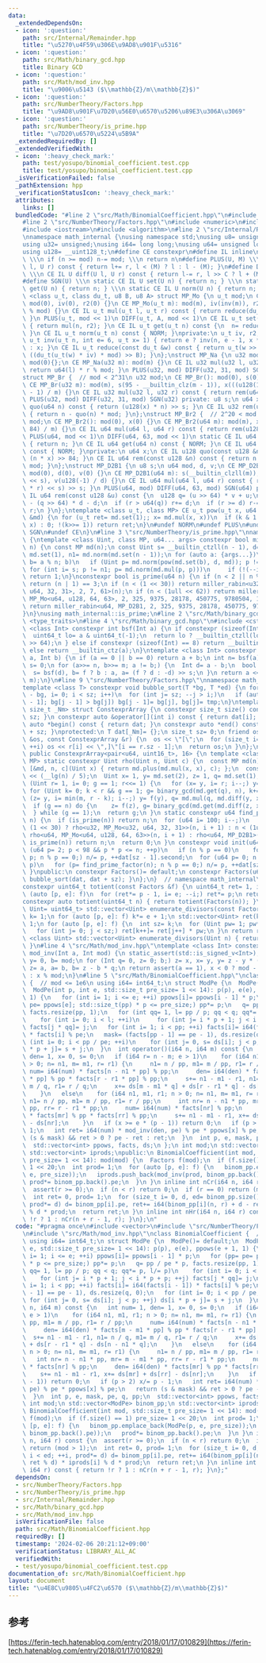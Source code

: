 ```yaml
---
data:
  _extendedDependsOn:
  - icon: ':question:'
    path: src/Internal/Remainder.hpp
    title: "\u5270\u4F59\u306E\u9AD8\u901F\u5316"
  - icon: ':question:'
    path: src/Math/binary_gcd.hpp
    title: Binary GCD
  - icon: ':question:'
    path: src/Math/mod_inv.hpp
    title: "\u9006\u5143 ($\\mathbb{Z}/m\\mathbb{Z}$)"
  - icon: ':question:'
    path: src/NumberTheory/Factors.hpp
    title: "\u9AD8\u901F\u7D20\u56E0\u6570\u5206\u89E3\u306A\u3069"
  - icon: ':question:'
    path: src/NumberTheory/is_prime.hpp
    title: "\u7D20\u6570\u5224\u5B9A"
  _extendedRequiredBy: []
  _extendedVerifiedWith:
  - icon: ':heavy_check_mark:'
    path: test/yosupo/binomial_coefficient.test.cpp
    title: test/yosupo/binomial_coefficient.test.cpp
  _isVerificationFailed: false
  _pathExtension: hpp
  _verificationStatusIcon: ':heavy_check_mark:'
  attributes:
    links: []
  bundledCode: "#line 2 \"src/Math/BinomialCoefficient.hpp\"\n#include <vector>\n\
    #line 2 \"src/NumberTheory/Factors.hpp\"\n#include <numeric>\n#include <cassert>\n\
    #include <iostream>\n#include <algorithm>\n#line 2 \"src/Internal/Remainder.hpp\"\
    \nnamespace math_internal {\nusing namespace std;\nusing u8= unsigned char;\n\
    using u32= unsigned;\nusing i64= long long;\nusing u64= unsigned long long;\n\
    using u128= __uint128_t;\n#define CE constexpr\n#define IL inline\n#define NORM\
    \ \\\n if (n >= mod) n-= mod; \\\n return n\n#define PLUS(U, M) \\\n CE IL U plus(U\
    \ l, U r) const { return l+= r, l < (M) ? l : l - (M); }\n#define DIFF(U, C, M)\
    \ \\\n CE IL U diff(U l, U r) const { return l-= r, l >> C ? l + (M) : l; }\n\
    #define SGN(U) \\\n static CE IL U set(U n) { return n; } \\\n static CE IL U\
    \ get(U n) { return n; } \\\n static CE IL U norm(U n) { return n; }\ntemplate\
    \ <class u_t, class du_t, u8 B, u8 A> struct MP_Mo {\n u_t mod;\n CE MP_Mo():\
    \ mod(0), iv(0), r2(0) {}\n CE MP_Mo(u_t m): mod(m), iv(inv(m)), r2(-du_t(mod)\
    \ % mod) {}\n CE IL u_t mul(u_t l, u_t r) const { return reduce(du_t(l) * r);\
    \ }\n PLUS(u_t, mod << 1)\n DIFF(u_t, A, mod << 1)\n CE IL u_t set(u_t n) const\
    \ { return mul(n, r2); }\n CE IL u_t get(u_t n) const {\n  n= reduce(n);\n  NORM;\n\
    \ }\n CE IL u_t norm(u_t n) const { NORM; }\nprivate:\n u_t iv, r2;\n static CE\
    \ u_t inv(u_t n, int e= 6, u_t x= 1) { return e ? inv(n, e - 1, x * (2 - x * n))\
    \ : x; }\n CE IL u_t reduce(const du_t &w) const { return u_t(w >> B) + mod -\
    \ ((du_t(u_t(w) * iv) * mod) >> B); }\n};\nstruct MP_Na {\n u32 mod;\n CE MP_Na():\
    \ mod(0){};\n CE MP_Na(u32 m): mod(m) {}\n CE IL u32 mul(u32 l, u32 r) const {\
    \ return u64(l) * r % mod; }\n PLUS(u32, mod) DIFF(u32, 31, mod) SGN(u32)\n};\n\
    struct MP_Br {  // mod < 2^31\n u32 mod;\n CE MP_Br(): mod(0), s(0), x(0) {}\n\
    \ CE MP_Br(u32 m): mod(m), s(95 - __builtin_clz(m - 1)), x(((u128(1) << s) + m\
    \ - 1) / m) {}\n CE IL u32 mul(u32 l, u32 r) const { return rem(u64(l) * r); }\n\
    \ PLUS(u32, mod) DIFF(u32, 31, mod) SGN(u32) private: u8 s;\n u64 x;\n CE IL u64\
    \ quo(u64 n) const { return (u128(x) * n) >> s; }\n CE IL u32 rem(u64 n) const\
    \ { return n - quo(n) * mod; }\n};\nstruct MP_Br2 {  // 2^20 < mod <= 2^41\n u64\
    \ mod;\n CE MP_Br2(): mod(0), x(0) {}\n CE MP_Br2(u64 m): mod(m), x((u128(1) <<\
    \ 84) / m) {}\n CE IL u64 mul(u64 l, u64 r) const { return rem(u128(l) * r); }\n\
    \ PLUS(u64, mod << 1)\n DIFF(u64, 63, mod << 1)\n static CE IL u64 set(u64 n)\
    \ { return n; }\n CE IL u64 get(u64 n) const { NORM; }\n CE IL u64 norm(u64 n)\
    \ const { NORM; }\nprivate:\n u64 x;\n CE IL u128 quo(const u128 &n) const { return\
    \ (n * x) >> 84; }\n CE IL u64 rem(const u128 &n) const { return n - quo(n) *\
    \ mod; }\n};\nstruct MP_D2B1 {\n u8 s;\n u64 mod, d, v;\n CE MP_D2B1(): s(0),\
    \ mod(0), d(0), v(0) {}\n CE MP_D2B1(u64 m): s(__builtin_clzll(m)), mod(m), d(m\
    \ << s), v(u128(-1) / d) {}\n CE IL u64 mul(u64 l, u64 r) const { return rem((u128(l)\
    \ * r) << s) >> s; }\n PLUS(u64, mod) DIFF(u64, 63, mod) SGN(u64) private: CE\
    \ IL u64 rem(const u128 &u) const {\n  u128 q= (u >> 64) * v + u;\n  u64 r= u64(u)\
    \ - (q >> 64) * d - d;\n  if (r > u64(q)) r+= d;\n  if (r >= d) r-= d;\n  return\
    \ r;\n }\n};\ntemplate <class u_t, class MP> CE u_t pow(u_t x, u64 k, const MP\
    \ &md) {\n for (u_t ret= md.set(1);; x= md.mul(x, x))\n  if (k & 1 ? ret= md.mul(ret,\
    \ x) : 0; !(k>>= 1)) return ret;\n}\n#undef NORM\n#undef PLUS\n#undef DIFF\n#undef\
    \ SGN\n#undef CE\n}\n#line 3 \"src/NumberTheory/is_prime.hpp\"\nnamespace math_internal\
    \ {\ntemplate <class Uint, class MP, u64... args> constexpr bool miller_rabin(Uint\
    \ n) {\n const MP md(n);\n const Uint s= __builtin_ctzll(n - 1), d= n >> s, one=\
    \ md.set(1), n1= md.norm(md.set(n - 1));\n for (auto a: {args...})\n  if (Uint\
    \ b= a % n; b)\n   if (Uint p= md.norm(pow(md.set(b), d, md)); p != one)\n   \
    \ for (int i= s; p != n1; p= md.norm(md.mul(p, p)))\n     if (!(--i)) return 0;\n\
    \ return 1;\n}\nconstexpr bool is_prime(u64 n) {\n if (n < 2 || n % 6 % 4 != 1)\
    \ return (n | 1) == 3;\n if (n < (1 << 30)) return miller_rabin<u32, MP_Mo<u32,\
    \ u64, 32, 31>, 2, 7, 61>(n);\n if (n < (1ull << 62)) return miller_rabin<u64,\
    \ MP_Mo<u64, u128, 64, 63>, 2, 325, 9375, 28178, 450775, 9780504, 1795265022>(n);\n\
    \ return miller_rabin<u64, MP_D2B1, 2, 325, 9375, 28178, 450775, 9780504, 1795265022>(n);\n\
    }\n}\nusing math_internal::is_prime;\n#line 2 \"src/Math/binary_gcd.hpp\"\n#include\
    \ <type_traits>\n#line 4 \"src/Math/binary_gcd.hpp\"\n#include <cstdint>\ntemplate\
    \ <class Int> constexpr int bsf(Int a) {\n if constexpr (sizeof(Int) == 16) {\n\
    \  uint64_t lo= a & uint64_t(-1);\n  return lo ? __builtin_ctzll(lo) : 64 + __builtin_ctzll(a\
    \ >> 64);\n } else if constexpr (sizeof(Int) == 8) return __builtin_ctzll(a);\n\
    \ else return __builtin_ctz(a);\n}\ntemplate <class Int> constexpr Int binary_gcd(Int\
    \ a, Int b) {\n if (a == 0 || b == 0) return a + b;\n int n= bsf(a), m= bsf(b),\
    \ s= 0;\n for (a>>= n, b>>= m; a != b;) {\n  Int d= a - b;\n  bool f= a > b;\n\
    \  s= bsf(d), b= f ? b : a, a= (f ? d : -d) >> s;\n }\n return a << std::min(n,\
    \ m);\n}\n#line 9 \"src/NumberTheory/Factors.hpp\"\nnamespace math_internal {\n\
    template <class T> constexpr void bubble_sort(T *bg, T *ed) {\n for (int sz= ed\
    \ - bg, i= 0; i < sz; i++)\n  for (int j= sz; --j > i;)\n   if (auto tmp= bg[j\
    \ - 1]; bg[j - 1] > bg[j]) bg[j - 1]= bg[j], bg[j]= tmp;\n}\ntemplate <class T,\
    \ size_t _Nm> struct ConstexprArray {\n constexpr size_t size() const { return\
    \ sz; }\n constexpr auto &operator[](int i) const { return dat[i]; }\n constexpr\
    \ auto *begin() const { return dat; }\n constexpr auto *end() const { return dat\
    \ + sz; }\nprotected:\n T dat[_Nm]= {};\n size_t sz= 0;\n friend ostream &operator<<(ostream\
    \ &os, const ConstexprArray &r) {\n  os << \"[\";\n  for (size_t i= 0; i < r.sz;\
    \ ++i) os << r[i] << \",]\"[i == r.sz - 1];\n  return os;\n }\n};\nclass Factors:\
    \ public ConstexprArray<pair<u64, uint16_t>, 16> {\n template <class Uint, class\
    \ MP> static constexpr Uint rho(Uint n, Uint c) {\n  const MP md(n);\n  auto f=\
    \ [&md, n, c](Uint x) { return md.plus(md.mul(x, x), c); };\n  const Uint m= 1LL\
    \ << (__lg(n) / 5);\n  Uint x= 1, y= md.set(2), z= 1, q= md.set(1), g= 1;\n  for\
    \ (Uint r= 1, i= 0; g == 1; r<<= 1) {\n   for (x= y, i= r; i--;) y= f(y);\n  \
    \ for (Uint k= 0; k < r && g == 1; g= binary_gcd(md.get(q), n), k+= m)\n    for\
    \ (z= y, i= min(m, r - k); i--;) y= f(y), q= md.mul(q, md.diff(y, x));\n  }\n\
    \  if (g == n) do {\n    z= f(z), g= binary_gcd(md.get(md.diff(z, x)), n);\n \
    \  } while (g == 1);\n  return g;\n }\n static constexpr u64 find_prime_factor(u64\
    \ n) {\n  if (is_prime(n)) return n;\n  for (u64 i= 100; i--;)\n   if (n= n <\
    \ (1 << 30) ? rho<u32, MP_Mo<u32, u64, 32, 31>>(n, i + 1) : n < (1ull << 62) ?\
    \ rho<u64, MP_Mo<u64, u128, 64, 63>>(n, i + 1) : rho<u64, MP_D2B1>(n, i + 1);\
    \ is_prime(n)) return n;\n  return 0;\n }\n constexpr void init(u64 n) {\n  for\
    \ (u64 p= 2; p < 98 && p * p <= n; ++p)\n   if (n % p == 0)\n    for (dat[sz++].first=\
    \ p; n % p == 0;) n/= p, ++dat[sz - 1].second;\n  for (u64 p= 0; n > 1; dat[sz++].first=\
    \ p)\n   for (p= find_prime_factor(n); n % p == 0;) n/= p, ++dat[sz].second;\n\
    \ }\npublic:\n constexpr Factors()= default;\n constexpr Factors(u64 n) { init(n),\
    \ bubble_sort(dat, dat + sz); }\n};\n}  // namespace math_internal\nusing math_internal::Factors;\n\
    constexpr uint64_t totient(const Factors &f) {\n uint64_t ret= 1, i= 0;\n for\
    \ (auto [p, e]: f)\n  for (ret*= p - 1, i= e; --i;) ret*= p;\n return ret;\n}\n\
    constexpr auto totient(uint64_t n) { return totient(Factors(n)); }\ntemplate <class\
    \ Uint= uint64_t> std::vector<Uint> enumerate_divisors(const Factors &f) {\n int\
    \ k= 1;\n for (auto [p, e]: f) k*= e + 1;\n std::vector<Uint> ret(k, 1);\n k=\
    \ 1;\n for (auto [p, e]: f) {\n  int sz= k;\n  for (Uint pw= 1; pw*= p, e--;)\n\
    \   for (int j= 0; j < sz;) ret[k++]= ret[j++] * pw;\n }\n return ret;\n}\ntemplate\
    \ <class Uint> std::vector<Uint> enumerate_divisors(Uint n) { return enumerate_divisors<Uint>(Factors(n));\
    \ }\n#line 4 \"src/Math/mod_inv.hpp\"\ntemplate <class Int> constexpr inline Int\
    \ mod_inv(Int a, Int mod) {\n static_assert(std::is_signed_v<Int>);\n Int x= 1,\
    \ y= 0, b= mod;\n for (Int q= 0, z= 0; b;) z= x, x= y, y= z - y * (q= a / b),\
    \ z= a, a= b, b= z - b * q;\n return assert(a == 1), x < 0 ? mod - (-x) % mod\
    \ : x % mod;\n}\n#line 5 \"src/Math/BinomialCoefficient.hpp\"\nclass BinomialCoefficient\
    \ {  // mod <= 1e6\n using i64= int64_t;\n struct ModPe {\n  ModPe()= default;\n\
    \  ModPe(int p, int e, std::size_t pre_size= 1 << 14): p(p), e(e), ppows(e + 1,\
    \ 1) {\n   for (int i= 1; i <= e; ++i) ppows[i]= ppows[i - 1] * p;\n   for (pp=\
    \ pe= ppows[e]; std::size_t(pp) * p <= pre_size;) pp*= p;\n   q= pp / pe * p,\
    \ facts.resize(pp, 1);\n   for (int qq= 1, l= pp / p; qq < q; qq*= p, l/= p)\n\
    \    for (int i= 0; i < l; ++i)\n     for (int j= i * p + 1; j < i * p + p; ++j)\
    \ facts[j * qq]= j;\n   for (int i= 1; i < pp; ++i) facts[i]= i64(facts[i - 1])\
    \ * facts[i] % pe;\n   mask= (facts[pp - 1] == pe - 1), ds.resize(q, 0);\n   for\
    \ (int i= 0; i < pp / pe; ++i)\n    for (int j= 0, s= ds[i]; j < p; ++j) ds[i\
    \ * p + j]= s + j;\n  }\n  int operator()(i64 n, i64 m) const {\n   int num= 1,\
    \ den= 1, x= 0, s= 0;\n   if (i64 r= n - m; e > 1)\n    for (i64 n1, m1, r1; n\
    \ > 0; n= n1, m= m1, r= r1) {\n     n1= n / pp, m1= m / pp, r1= r / pp;\n    \
    \ num= i64(num) * facts[n - n1 * pp] % pp;\n     den= i64(den) * facts[m - m1\
    \ * pp] % pp * facts[r - r1 * pp] % pp;\n     s+= n1 - m1 - r1, n1= n / q, m1=\
    \ m / q, r1= r / q;\n     x+= ds[m - m1 * q] + ds[r - r1 * q] - ds[n - n1 * q];\n\
    \    }\n   else\n    for (i64 n1, m1, r1; n > 0; n= n1, m= m1, r= r1) {\n    \
    \ n1= n / pp, m1= m / pp, r1= r / pp;\n     int nr= n - n1 * pp, mr= m - m1 *\
    \ pp, rr= r - r1 * pp;\n     num= i64(num) * facts[nr] % pp;\n     den= i64(den)\
    \ * facts[mr] % pp * facts[rr] % pp;\n     s+= n1 - m1 - r1, x+= ds[mr] + ds[rr]\
    \ - ds[nr];\n    }\n   if (x >= e * (p - 1)) return 0;\n   if (p > 2) x/= p -\
    \ 1;\n   int ret= i64(num) * mod_inv(den, pe) % pe * ppows[x] % pe;\n   return\
    \ (s & mask) && ret > 0 ? pe - ret : ret;\n  }\n  int p, e, mask, pe, q, pp;\n\
    \  std::vector<int> ppows, facts, ds;\n };\n int mod;\n std::vector<ModPe> binom_pp;\n\
    \ std::vector<int> iprods;\npublic:\n BinomialCoefficient(int mod, std::size_t\
    \ pre_size= 1 << 14): mod(mod) {\n  Factors f(mod);\n  if (f.size() == 1) pre_size=\
    \ 1 << 20;\n  int prod= 1;\n  for (auto [p, e]: f) {\n   binom_pp.emplace_back(ModPe(p,\
    \ e, pre_size));\n   iprods.push_back(mod_inv(prod, binom_pp.back().pe));\n  \
    \ prod*= binom_pp.back().pe;\n  }\n }\n inline int nCr(i64 n, i64 r) const {\n\
    \  assert(r >= 0);\n  if (n < r) return 0;\n  if (r == 0) return (mod > 1);\n\
    \  int ret= 0, prod= 1;\n  for (size_t i= 0, d, ed= binom_pp.size(); i < ed; ++i,\
    \ prod*= d) d= binom_pp[i].pe, ret+= i64(binom_pp[i](n, r) + d - ret % d) * iprods[i]\
    \ % d * prod;\n  return ret;\n }\n inline int nHr(i64 n, i64 r) const { return\
    \ !r ? 1 : nCr(n + r - 1, r); }\n};\n"
  code: "#pragma once\n#include <vector>\n#include \"src/NumberTheory/Factors.hpp\"\
    \n#include \"src/Math/mod_inv.hpp\"\nclass BinomialCoefficient {  // mod <= 1e6\n\
    \ using i64= int64_t;\n struct ModPe {\n  ModPe()= default;\n  ModPe(int p, int\
    \ e, std::size_t pre_size= 1 << 14): p(p), e(e), ppows(e + 1, 1) {\n   for (int\
    \ i= 1; i <= e; ++i) ppows[i]= ppows[i - 1] * p;\n   for (pp= pe= ppows[e]; std::size_t(pp)\
    \ * p <= pre_size;) pp*= p;\n   q= pp / pe * p, facts.resize(pp, 1);\n   for (int\
    \ qq= 1, l= pp / p; qq < q; qq*= p, l/= p)\n    for (int i= 0; i < l; ++i)\n \
    \    for (int j= i * p + 1; j < i * p + p; ++j) facts[j * qq]= j;\n   for (int\
    \ i= 1; i < pp; ++i) facts[i]= i64(facts[i - 1]) * facts[i] % pe;\n   mask= (facts[pp\
    \ - 1] == pe - 1), ds.resize(q, 0);\n   for (int i= 0; i < pp / pe; ++i)\n   \
    \ for (int j= 0, s= ds[i]; j < p; ++j) ds[i * p + j]= s + j;\n  }\n  int operator()(i64\
    \ n, i64 m) const {\n   int num= 1, den= 1, x= 0, s= 0;\n   if (i64 r= n - m;\
    \ e > 1)\n    for (i64 n1, m1, r1; n > 0; n= n1, m= m1, r= r1) {\n     n1= n /\
    \ pp, m1= m / pp, r1= r / pp;\n     num= i64(num) * facts[n - n1 * pp] % pp;\n\
    \     den= i64(den) * facts[m - m1 * pp] % pp * facts[r - r1 * pp] % pp;\n   \
    \  s+= n1 - m1 - r1, n1= n / q, m1= m / q, r1= r / q;\n     x+= ds[m - m1 * q]\
    \ + ds[r - r1 * q] - ds[n - n1 * q];\n    }\n   else\n    for (i64 n1, m1, r1;\
    \ n > 0; n= n1, m= m1, r= r1) {\n     n1= n / pp, m1= m / pp, r1= r / pp;\n  \
    \   int nr= n - n1 * pp, mr= m - m1 * pp, rr= r - r1 * pp;\n     num= i64(num)\
    \ * facts[nr] % pp;\n     den= i64(den) * facts[mr] % pp * facts[rr] % pp;\n \
    \    s+= n1 - m1 - r1, x+= ds[mr] + ds[rr] - ds[nr];\n    }\n   if (x >= e * (p\
    \ - 1)) return 0;\n   if (p > 2) x/= p - 1;\n   int ret= i64(num) * mod_inv(den,\
    \ pe) % pe * ppows[x] % pe;\n   return (s & mask) && ret > 0 ? pe - ret : ret;\n\
    \  }\n  int p, e, mask, pe, q, pp;\n  std::vector<int> ppows, facts, ds;\n };\n\
    \ int mod;\n std::vector<ModPe> binom_pp;\n std::vector<int> iprods;\npublic:\n\
    \ BinomialCoefficient(int mod, std::size_t pre_size= 1 << 14): mod(mod) {\n  Factors\
    \ f(mod);\n  if (f.size() == 1) pre_size= 1 << 20;\n  int prod= 1;\n  for (auto\
    \ [p, e]: f) {\n   binom_pp.emplace_back(ModPe(p, e, pre_size));\n   iprods.push_back(mod_inv(prod,\
    \ binom_pp.back().pe));\n   prod*= binom_pp.back().pe;\n  }\n }\n inline int nCr(i64\
    \ n, i64 r) const {\n  assert(r >= 0);\n  if (n < r) return 0;\n  if (r == 0)\
    \ return (mod > 1);\n  int ret= 0, prod= 1;\n  for (size_t i= 0, d, ed= binom_pp.size();\
    \ i < ed; ++i, prod*= d) d= binom_pp[i].pe, ret+= i64(binom_pp[i](n, r) + d -\
    \ ret % d) * iprods[i] % d * prod;\n  return ret;\n }\n inline int nHr(i64 n,\
    \ i64 r) const { return !r ? 1 : nCr(n + r - 1, r); }\n};"
  dependsOn:
  - src/NumberTheory/Factors.hpp
  - src/NumberTheory/is_prime.hpp
  - src/Internal/Remainder.hpp
  - src/Math/binary_gcd.hpp
  - src/Math/mod_inv.hpp
  isVerificationFile: false
  path: src/Math/BinomialCoefficient.hpp
  requiredBy: []
  timestamp: '2024-02-06 20:21:12+09:00'
  verificationStatus: LIBRARY_ALL_AC
  verifiedWith:
  - test/yosupo/binomial_coefficient.test.cpp
documentation_of: src/Math/BinomialCoefficient.hpp
layout: document
title: "\u4E8C\u9805\u4FC2\u6570 ($\\mathbb{Z}/m\\mathbb{Z}$)"
---
```


## 参考
[https://ferin-tech.hatenablog.com/entry/2018/01/17/010829](https://ferin-tech.hatenablog.com/entry/2018/01/17/010829)
